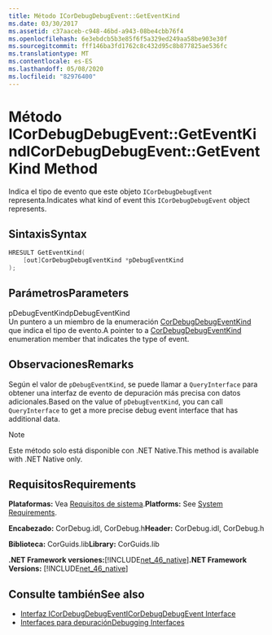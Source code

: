 ```yaml
---
title: Método ICorDebugDebugEvent::GetEventKind
ms.date: 03/30/2017
ms.assetid: c37aaceb-c948-46bd-a943-08be4cbb76f4
ms.openlocfilehash: 6e3ebdcb5b3e85f6f5a329ed249aa58be903e30f
ms.sourcegitcommit: fff146ba3fd1762c8c432d95c8b877825ae536fc
ms.translationtype: MT
ms.contentlocale: es-ES
ms.lasthandoff: 05/08/2020
ms.locfileid: "82976400"
---
```

# <a name="icordebugdebugeventgeteventkind-method"></a><span data-ttu-id="e28aa-102">Método ICorDebugDebugEvent::GetEventKind</span><span class="sxs-lookup"><span data-stu-id="e28aa-102">ICorDebugDebugEvent::GetEventKind Method</span></span>
<span data-ttu-id="e28aa-103">Indica el tipo de evento que este objeto `ICorDebugDebugEvent` representa.</span><span class="sxs-lookup"><span data-stu-id="e28aa-103">Indicates what kind of event this `ICorDebugDebugEvent` object represents.</span></span>  
  
## <a name="syntax"></a><span data-ttu-id="e28aa-104">Sintaxis</span><span class="sxs-lookup"><span data-stu-id="e28aa-104">Syntax</span></span>  
  
```cpp  
HRESULT GetEventKind(  
    [out]CorDebugDebugEventKind *pDebugEventKind  
);  
```  
  
## <a name="parameters"></a><span data-ttu-id="e28aa-105">Parámetros</span><span class="sxs-lookup"><span data-stu-id="e28aa-105">Parameters</span></span>  
 <span data-ttu-id="e28aa-106">pDebugEventKind</span><span class="sxs-lookup"><span data-stu-id="e28aa-106">pDebugEventKind</span></span>  
 <span data-ttu-id="e28aa-107">Un puntero a un miembro de la enumeración [CorDebugDebugEventKind](cordebugdebugeventkind-enumeration.md) que indica el tipo de evento.</span><span class="sxs-lookup"><span data-stu-id="e28aa-107">A pointer to a [CorDebugDebugEventKind](cordebugdebugeventkind-enumeration.md) enumeration member that indicates the type of event.</span></span>  
  
## <a name="remarks"></a><span data-ttu-id="e28aa-108">Observaciones</span><span class="sxs-lookup"><span data-stu-id="e28aa-108">Remarks</span></span>  
 <span data-ttu-id="e28aa-109">Según el valor de `pDebugEventKind`, se puede llamar a `QueryInterface` para obtener una interfaz de evento de depuración más precisa con datos adicionales.</span><span class="sxs-lookup"><span data-stu-id="e28aa-109">Based on the value of `pDebugEventKind`, you can call `QueryInterface` to get a more precise debug event interface that has additional data.</span></span>  
  
> [!NOTE]
> <span data-ttu-id="e28aa-110">Este método solo está disponible con .NET Native.</span><span class="sxs-lookup"><span data-stu-id="e28aa-110">This method is available with .NET Native only.</span></span>  
  
## <a name="requirements"></a><span data-ttu-id="e28aa-111">Requisitos</span><span class="sxs-lookup"><span data-stu-id="e28aa-111">Requirements</span></span>  
 <span data-ttu-id="e28aa-112">**Plataformas:** Vea [Requisitos de sistema](../../get-started/system-requirements.md).</span><span class="sxs-lookup"><span data-stu-id="e28aa-112">**Platforms:** See [System Requirements](../../get-started/system-requirements.md).</span></span>  
  
 <span data-ttu-id="e28aa-113">**Encabezado:** CorDebug.idl, CorDebug.h</span><span class="sxs-lookup"><span data-stu-id="e28aa-113">**Header:** CorDebug.idl, CorDebug.h</span></span>  
  
 <span data-ttu-id="e28aa-114">**Biblioteca:** CorGuids.lib</span><span class="sxs-lookup"><span data-stu-id="e28aa-114">**Library:** CorGuids.lib</span></span>  
  
 <span data-ttu-id="e28aa-115">**.NET Framework versiones:**[!INCLUDE[net_46_native](../../../../includes/net-46-native-md.md)]</span><span class="sxs-lookup"><span data-stu-id="e28aa-115">**.NET Framework Versions:** [!INCLUDE[net_46_native](../../../../includes/net-46-native-md.md)]</span></span>  
  
## <a name="see-also"></a><span data-ttu-id="e28aa-116">Consulte también</span><span class="sxs-lookup"><span data-stu-id="e28aa-116">See also</span></span>

- [<span data-ttu-id="e28aa-117">Interfaz ICorDebugDebugEvent</span><span class="sxs-lookup"><span data-stu-id="e28aa-117">ICorDebugDebugEvent Interface</span></span>](icordebugdebugevent-interface.md)
- [<span data-ttu-id="e28aa-118">Interfaces para depuración</span><span class="sxs-lookup"><span data-stu-id="e28aa-118">Debugging Interfaces</span></span>](debugging-interfaces.md)
